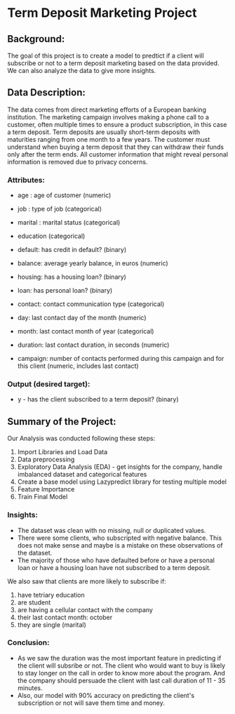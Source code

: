 # Term Deposit Marketing Project

## Background:

The goal of this project is to create a model to predtict if a client will subscribe or not to a term deposit marketing based on the data provided. We can also analyze the data to give more insights.

## Data Description:

The data comes from direct marketing efforts of a European banking institution. The marketing campaign involves making a phone call to a customer, often multiple times to ensure a product subscription, in this case a term deposit. Term deposits are usually short-term deposits with maturities ranging from one month to a few years. The customer must understand when buying a term deposit that they can withdraw their funds only after the term ends. All customer information that might reveal personal information is removed due to privacy concerns.

### Attributes:

- age : age of customer (numeric)

- job : type of job (categorical)

- marital : marital status (categorical)

- education (categorical)

- default: has credit in default? (binary)

- balance: average yearly balance, in euros (numeric)

- housing: has a housing loan? (binary)

- loan: has personal loan? (binary)

- contact: contact communication type (categorical)

- day: last contact day of the month (numeric)

- month: last contact month of year (categorical)

- duration: last contact duration, in seconds (numeric)

- campaign: number of contacts performed during this campaign and for this client (numeric, includes last contact)

### Output (desired target):

- y - has the client subscribed to a term deposit? (binary)

## Summary of the Project:

Our Analysis was conducted following these steps:

1. Import Libraries and Load Data
2. Data preprocessing
3. Exploratory Data Analysis (EDA) - get insights for the company, handle imbalanced dataset and categorical features
4. Create a base model using Lazypredict library for testing multiple model
5. Feature Importance
6. Train Final Model

### Insights:

* The dataset was clean with no missing, null or duplicated values.
* There were some clients, who subscripted with negative balance. This does not make sense and maybe is a mistake on these observations of the dataset.
* The majority of those who have defaulted before or have a personal loan or have a housing loan have not subscribed to a term deposit.

We also saw that clients are more likely to subscribe if: 

1) have tetriary education
2) are student
3) are having a cellular contact with the company
4) their last contact month: october
5) they are single (marital)

### Conclusion:

* As we saw the duration was the most important feature in predicting if the client will subsribe or not. The client who would want to buy is likely to stay longer on the call in order to know more about the program.
And the company should persuade the client with last call duration of 11 - 35 minutes. 
* Also, our model with 90% accuracy on predicting the client's subscription or not will save them time and money.
